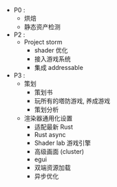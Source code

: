 - P0 : 
	- 烘焙
	- 静态资产检测
- P2 : 
	- Project storm
		- shader 优化
		- 接入游戏系统
		- 集成 addressable
- P3 : 
	- 策划
		- 策划书
		- 玩所有的塔防游戏, 养成游戏
		- 策划分析
	- 渲染器通用化设置 
		- 适配最新 Rust
		- Rust async
		- Shader lab 游戏引擎
		- 高级画面 (cluster)
		- egui
		- 双端资源加载
		- 异步优化